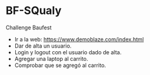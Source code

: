 # BF-SQualy
Challenge Baufest

- Ir a la web:
https://www.demoblaze.com/index.html
- Dar de alta un usuario.
- Login y logout con el usuario dado de alta.
- Agregar una laptop al carrito.
- Comprobar que se agregó al carrito.
